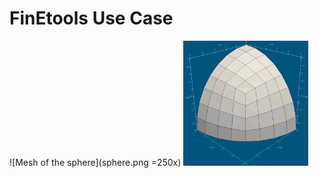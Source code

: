 # FinEtools Use Case

![Mesh of the sphere](sphere.png =250x)
<img src="sphere.png" width="200" height="200" />